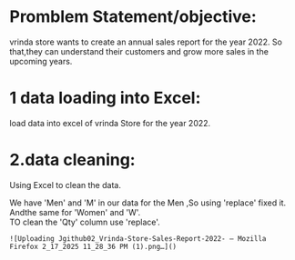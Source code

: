# Promblem Statement/objective:
vrinda store wants to create an annual sales report for the year 2022. So that,they can understand their customers and grow more sales in the upcoming years.
# 1 data loading into Excel:
load data into excel of vrinda Store for the year 2022.
# 2.data cleaning:
Using Excel to clean the data.

We have 'Men' and 'M' in our data for the Men ,So using 'replace' fixed it. Andthe same for 'Women' and 'W'.  
TO clean the 'Qty' column use 'replace'.


    ![Uploading Jgithub02_Vrinda-Store-Sales-Report-2022- — Mozilla Firefox 2_17_2025 11_28_36 PM (1).png…]()


